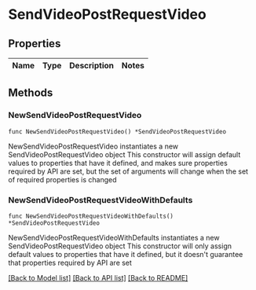 # SendVideoPostRequestVideo

## Properties

Name | Type | Description | Notes
------------ | ------------- | ------------- | -------------

## Methods

### NewSendVideoPostRequestVideo

`func NewSendVideoPostRequestVideo() *SendVideoPostRequestVideo`

NewSendVideoPostRequestVideo instantiates a new SendVideoPostRequestVideo object
This constructor will assign default values to properties that have it defined,
and makes sure properties required by API are set, but the set of arguments
will change when the set of required properties is changed

### NewSendVideoPostRequestVideoWithDefaults

`func NewSendVideoPostRequestVideoWithDefaults() *SendVideoPostRequestVideo`

NewSendVideoPostRequestVideoWithDefaults instantiates a new SendVideoPostRequestVideo object
This constructor will only assign default values to properties that have it defined,
but it doesn't guarantee that properties required by API are set


[[Back to Model list]](../README.md#documentation-for-models) [[Back to API list]](../README.md#documentation-for-api-endpoints) [[Back to README]](../README.md)


